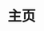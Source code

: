 ---
home: true
icon: home-fill
title: 主页
heroImage: /nixos-cn.svg
heroText: 可复现地构建与部署
tagline: 集数学的精确，函数的纯净，代码的可靠于一身
actions:

- text: 即刻安装 ➜
  link: /tutorials/installation
  type: primary

- text: 手册
  link: /manual/

features:

- title: 声明式配置
  icon: code
  details: 声明式配置系统，方便配置管理和可重复性构建
  link: /guide/lang

- title: 依赖管理
  icon: relation
  details: 纯函数式包管理，易于管理依赖和版本控制

- title: 更新与回滚
  icon: update
  details: 原子化升级和回滚，确保系统一致性和可靠性

- title: 安全稳定
  icon: safe
  details: 支持沙盒化和同时安装多个版本的软件包

---